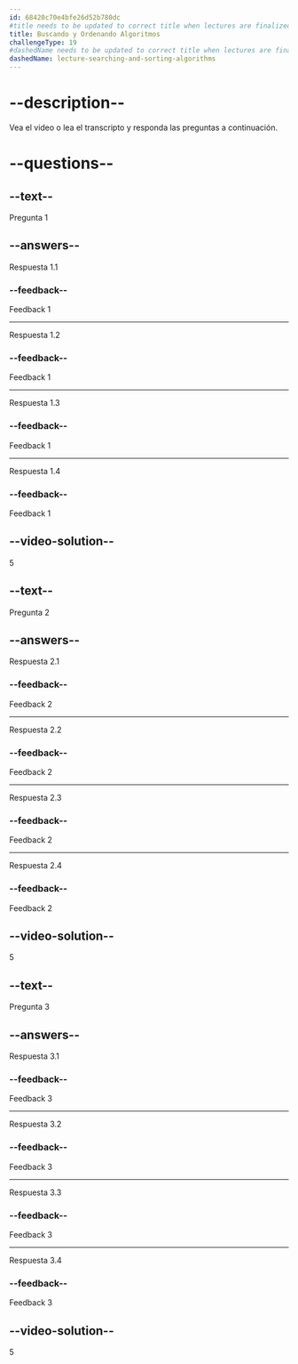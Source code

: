 ```yaml
---
id: 68420c70e4bfe26d52b780dc
#title needs to be updated to correct title when lectures are finalized
title: Buscando y Ordenando Algoritmos
challengeType: 19
#dashedName needs to be updated to correct title when lectures are finalized
dashedName: lecture-searching-and-sorting-algorithms
---
```


# --description--

Vea el video o lea el transcripto y responda las preguntas a continuación.

# --questions--

## --text--

Pregunta 1

## --answers--

Respuesta 1.1

### --feedback--

Feedback 1

---

Respuesta 1.2

### --feedback--

Feedback 1

---

Respuesta 1.3

### --feedback--

Feedback 1

---

Respuesta 1.4

### --feedback--

Feedback 1

## --video-solution--

5

## --text--

Pregunta 2

## --answers--

Respuesta 2.1

### --feedback--

Feedback 2

---

Respuesta 2.2

### --feedback--

Feedback 2

---

Respuesta 2.3

### --feedback--

Feedback 2

---

Respuesta 2.4

### --feedback--

Feedback 2

## --video-solution--

5

## --text--

Pregunta 3

## --answers--

Respuesta 3.1

### --feedback--

Feedback 3

---

Respuesta 3.2

### --feedback--

Feedback 3

---

Respuesta 3.3

### --feedback--

Feedback 3

---

Respuesta 3.4

### --feedback--

Feedback 3

## --video-solution--

5

